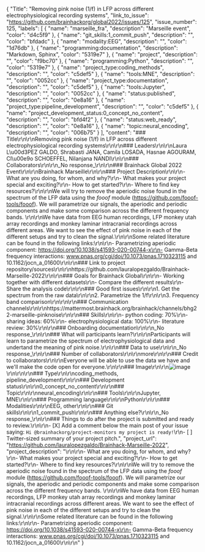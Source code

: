 {
  "Title": "Removing pink noise (1/f) in LFP across different electrophysiological recording systems",
  "link_to_issue": "https://github.com/brainhackorg/global2022/issues/125",
  "issue_number": 125,
  "labels": [
    {
      "name": "marseille_fra",
      "description": "Marseille event",
      "color": "d4c5f9"
    },
    {
      "name": "git_skills:1_commit_push",
      "description": "",
      "color": "bfdadc"
    },
    {
      "name": "modality:EEG",
      "description": "",
      "color": "1d76db"
    },
    {
      "name": "programming:documentation",
      "description": "Markdown, Sphinx",
      "color": "5319e7"
    },
    {
      "name": "project",
      "description": "",
      "color": "f9bc70"
    },
    {
      "name": "programming:Python",
      "description": "",
      "color": "5319e7"
    },
    {
      "name": "project_type:coding_methods",
      "description": "",
      "color": "c5def5"
    },
    {
      "name": "tools:MNE",
      "description": "",
      "color": "0052cc"
    },
    {
      "name": "project_type:documentation",
      "description": "",
      "color": "c5def5"
    },
    {
      "name": "tools:Jupyter",
      "description": "",
      "color": "0052cc"
    },
    {
      "name": "status:published",
      "description": "",
      "color": "0e8a16"
    },
    {
      "name": "project_type:pipeline_development",
      "description": "",
      "color": "c5def5"
    },
    {
      "name": "project_development_status:0_concept_no_content",
      "description": "",
      "color": "bfd4f2"
    },
    {
      "name": "status:web_ready",
      "description": "",
      "color": "0e8a16"
    },
    {
      "name": "topic:neural_encoding",
      "description": "",
      "color": "006b75"
    }
  ],
  "content": "### Title\r\n\r\nRemoving pink noise (1/f) in LFP across different electrophysiological recording systems\r\n\r\n### Leaders\r\n\r\nLaura L\u00d3PEZ GALDO, Shrabasti JANA, Camila LOSADA, Hasnae AGOURAM, Cl\u00e9o SCHOEFFEL, Nilanjana NANDI\r\n\r\n### Collaborators\r\n\r\n_No response_\r\n\r\n### Brainhack Global 2022 Event\r\n\r\nBrainhack Marseille\r\n\r\n### Project Description\r\n\r\n- What are you doing, for whom, and why?\r\n- What makes your project special and exciting?\r\n- How to get started?\r\n- Where to find key resources?\r\n\r\nWe will try to remove the aperiodic noise found in the spectrum of the LFP data using the _fooof_ module (https://github.com/fooof-tools/fooof). We will parametrize our signals, the aperiodic and periodic components and make some comparison across the different frequency bands. \r\n\r\nWe have data from EEG human recordings, LFP monkey utah array recordings and monkey laminar intracranial recordings across different areas. We want to see the effect of pink noise in each of the different setups and try to clean the signal.\r\n\r\nSome related literature can be found in the following links:\r\n\r\n- Parametrizing aperiodic component: https://doi.org/10.1038/s41593-020-00744-x\r\n- Gamma-Beta frequency interactions: www.pnas.org/cgi/doi/10.1073/pnas.1710323115 and 10.1162/jocn_a_01600\r\n\r\n### Link to project repository/sources\r\n\r\nhttps://github.com/lauralopezgaldo/Brainhack-Marseille-2022\r\n\r\n### Goals for Brainhack Global\r\n\r\n- Working together with different datasets\r\n- Compare the different results\r\n- Share the analysis code\r\n\r\n### Good first issues\r\n\r\n1. Get the spectrum from the raw data\r\n\r\n2. Parametrize the 1/f\r\n\r\n3. Frequency band comparison\r\n\r\n\r\n### Communication channels\r\n\r\nhttps://mattermost.brainhack.org/brainhack/channels/bhg22-marseille-pinknoise\r\n\r\n### Skills\r\n\r\n- python coding: 70%\r\n- sharing ideas: 60%\r\n- electrophysiological data: 100%\r\n- literature review: 30%\r\n\r\n### Onboarding documentation\r\n\r\n_No response_\r\n\r\n### What will participants learn?\r\n\r\nParticipants will learn to parametrize the spectrum of electrophysiological data and undertand the meaning of pink noise.\r\n\r\n### Data to use\r\n\r\n_No response_\r\n\r\n### Number of collaborators\r\n\r\nmore\r\n\r\n### Credit to collaborators\r\n\r\nEveryone will be able to use the data we have and we'll make the code open for everyone.\r\n\r\n### Image\r\n\r\n![image](https://user-images.githubusercontent.com/44520889/204252282-aea67e58-00c8-4dc3-85f0-0b15a0ef8e07.png)\r\n\r\n\r\n### Type\r\n\r\ncoding_methods, pipeline_development\r\n\r\n### Development status\r\n\r\n0_concept_no_content\r\n\r\n### Topic\r\n\r\nneural_encoding\r\n\r\n### Tools\r\n\r\nJupyter, MNE\r\n\r\n### Programming language\r\n\r\nPython\r\n\r\n### Modalities\r\n\r\nEEG, other\r\n\r\n### Git skills\r\n\r\n1_commit_push\r\n\r\n### Anything else?\r\n\r\n_No response_\r\n\r\n### Things to do after the project is submitted and ready to review.\r\n\r\n- [X] Add a comment below the main post of your issue saying: `Hi @brainhackorg/project-monitors my project is ready!`\r\n- [ ] Twitter-sized summary of your project pitch.",
  "project_url": "https://github.com/lauralopezgaldo/Brainhack-Marseille-2022",
  "project_description": "\r\n\r\n- What are you doing, for whom, and why?\r\n- What makes your project special and exciting?\r\n- How to get started?\r\n- Where to find key resources?\r\n\r\nWe will try to remove the aperiodic noise found in the spectrum of the LFP data using the _fooof_ module (https://github.com/fooof-tools/fooof). We will parametrize our signals, the aperiodic and periodic components and make some comparison across the different frequency bands. \r\n\r\nWe have data from EEG human recordings, LFP monkey utah array recordings and monkey laminar intracranial recordings across different areas. We want to see the effect of pink noise in each of the different setups and try to clean the signal.\r\n\r\nSome related literature can be found in the following links:\r\n\r\n- Parametrizing aperiodic component: https://doi.org/10.1038/s41593-020-00744-x\r\n- Gamma-Beta frequency interactions: www.pnas.org/cgi/doi/10.1073/pnas.1710323115 and 10.1162/jocn_a_01600\r\n\r\n"
}